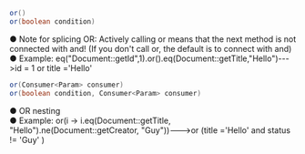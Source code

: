 ```java
or()
or(boolean condition)
```
● Note for splicing OR: Actively calling or means that the next method is not connected with and! (If you don't call or, the default is to connect with and)<br />● Example: eq("Document::getId",1).or().eq(Document::getTitle,"Hello")--->id = 1 or title ='Hello'
```java
or(Consumer<Param> consumer)
or(boolean condition, Consumer<Param> consumer)
```
● OR nesting<br />● Example: or(i -> i.eq(Document::getTitle, "Hello").ne(Document::getCreator, "Guy"))--->or (title ='Hello' and status != 'Guy' )

